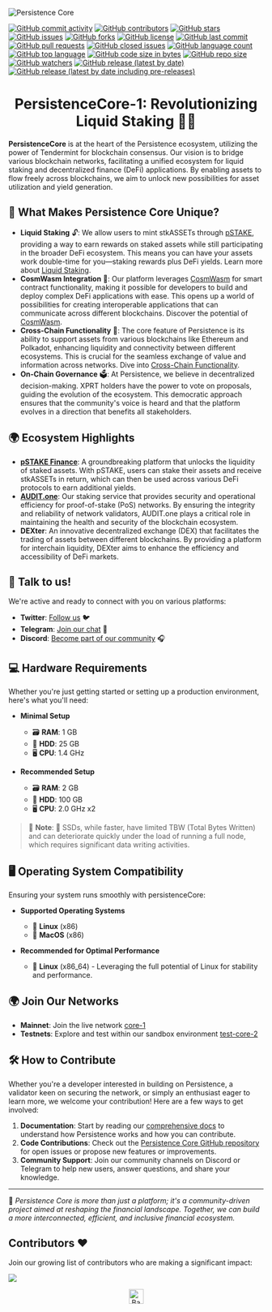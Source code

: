 ![Persistence Core](https://blog.persistence.one/wp-content/uploads/2022/04/Full_Logo_Light.png)


[![GitHub commit activity](https://img.shields.io/github/commit-activity/m/persistenceOne/persistenceCore)](https://github.com/persistenceOne/persistenceCore/graphs/commit-activity) [![GitHub contributors](https://img.shields.io/github/contributors/persistenceOne/persistenceCore)](https://github.com/persistenceOne/persistenceCore/graphs/contributors) [![GitHub stars](https://img.shields.io/github/stars/persistenceOne/persistenceCore?style=social)](https://github.com/persistenceOne/persistenceCore/stargazers) [![GitHub issues](https://img.shields.io/github/issues/persistenceOne/persistenceCore)](https://github.com/persistenceOne/persistenceCore/issues) [![GitHub forks](https://img.shields.io/github/forks/persistenceOne/persistenceCore?style=social)](https://github.com/persistenceOne/persistenceCore/network/members) [![GitHub license](https://img.shields.io/github/license/persistenceOne/persistenceCore)](https://github.com/persistenceOne/persistenceCore/blob/main/LICENSE) [![GitHub last commit](https://img.shields.io/github/last-commit/persistenceOne/persistenceCore)](https://github.com/persistenceOne/persistenceCore/commits/main) [![GitHub pull requests](https://img.shields.io/github/issues-pr/persistenceOne/persistenceCore)](https://github.com/persistenceOne/persistenceCore/pulls) [![GitHub closed issues](https://img.shields.io/github/issues-closed/persistenceOne/persistenceCore)](https://github.com/persistenceOne/persistenceCore/issues?q=is%3Aissue+is%3Aclosed) [![GitHub language count](https://img.shields.io/github/languages/count/persistenceOne/persistenceCore)](https://github.com/persistenceOne/persistenceCore) [![GitHub top language](https://img.shields.io/github/languages/top/persistenceOne/persistenceCore)](https://github.com/persistenceOne/persistenceCore) [![GitHub code size in bytes](https://img.shields.io/github/languages/code-size/persistenceOne/persistenceCore)](https://github.com/persistenceOne/persistenceCore) [![GitHub repo size](https://img.shields.io/github/repo-size/persistenceOne/persistenceCore)](https://github.com/persistenceOne/persistenceCore) [![GitHub watchers](https://img.shields.io/github/watchers/persistenceOne/persistenceCore?style=social)](https://github.com/persistenceOne/persistenceCore/watchers) [![GitHub release (latest by date)](https://img.shields.io/github/v/release/persistenceOne/persistenceCore)](https://github.com/persistenceOne/persistenceCore/releases) [![GitHub release (latest by date including pre-releases)](https://img.shields.io/github/v/release/persistenceOne/persistenceCore?include_prereleases&label=Pre-release)](https://github.com/persistenceOne/persistenceCore/releases)



<h1 align="center">PersistenceCore-1: Revolutionizing Liquid Staking 🌌🚀</h1>

**PersistenceCore** is at the heart of the Persistence ecosystem, utilizing the power of Tendermint for blockchain consensus. Our vision is to bridge various blockchain networks, facilitating a unified ecosystem for liquid staking and decentralized finance (DeFi) applications. By enabling assets to flow freely across blockchains, we aim to unlock new possibilities for asset utilization and yield generation.

## 🚀 What Makes Persistence Core Unique?

- **Liquid Staking** 🔓: We allow users to mint stkASSETs through [pSTAKE](https://pStake.finance), providing a way to earn rewards on staked assets while still participating in the broader DeFi ecosystem. This means you can have your assets work double-time for you—staking rewards plus DeFi yields. Learn more about [Liquid Staking](https://docs.pstake.finance/).
- **CosmWasm Integration** 🧩: Our platform leverages [CosmWasm](https://cosmwasm.com/) for smart contract functionality, making it possible for developers to build and deploy complex DeFi applications with ease. This opens up a world of possibilities for creating interoperable applications that can communicate across different blockchains. Discover the potential of [CosmWasm](https://docs.cosmwasm.com/).
- **Cross-Chain Functionality** 🌉: The core feature of Persistence is its ability to support assets from various blockchains like Ethereum and Polkadot, enhancing liquidity and connectivity between different ecosystems. This is crucial for the seamless exchange of value and information across networks. Dive into [Cross-Chain Functionality](https://docs.persistence.one/).
- **On-Chain Governance** 🗳️: At Persistence, we believe in decentralized decision-making. XPRT holders have the power to vote on proposals, guiding the evolution of the ecosystem. This democratic approach ensures that the community's voice is heard and that the platform evolves in a direction that benefits all stakeholders.

## 🌍 Ecosystem Highlights

- **[pSTAKE Finance](https://pStake.finance)**: A groundbreaking platform that unlocks the liquidity of staked assets. With pSTAKE, users can stake their assets and receive stkASSETs in return, which can then be used across various DeFi protocols to earn additional yields.
- **[AUDIT.one](https://audit.one)**: Our staking service that provides security and operational efficiency for proof-of-stake (PoS) networks. By ensuring the integrity and reliability of network validators, AUDIT.one plays a critical role in maintaining the health and security of the blockchain ecosystem.
- **DEXter**: An innovative decentralized exchange (DEX) that facilitates the trading of assets between different blockchains. By providing a platform for interchain liquidity, DEXter aims to enhance the efficiency and accessibility of DeFi markets.

## 📢 Talk to us!

We're active and ready to connect with you on various platforms:

- **Twitter**: [Follow us](https://twitter.com/PersistenceOne) 🐦
- **Telegram**: [Join our chat](https://t.me/PersistenceOneChat) 💬
- **Discord**: [Become part of our community](https://discord.com/channels/796174129077813248) 🎧

## 💻 Hardware Requirements

Whether you're just getting started or setting up a production environment, here's what you'll need:

- **Minimal Setup**

  - 🗃️ **RAM**: 1 GB
  - 💾 **HDD**: 25 GB
  - 🖥️ **CPU**: 1.4 GHz
- **Recommended Setup**

  - 🗃️ **RAM**: 2 GB
  - 💾 **HDD**: 100 GB
  - 🖥️ **CPU**: 2.0 GHz x2

> 🚨 **Note**: 🚀 SSDs, while faster, have limited TBW (Total Bytes Written) and can deteriorate quickly under the load of running a full node, which requires significant data writing activities.

## 🖥 Operating System Compatibility

Ensuring your system runs smoothly with persistenceCore:

- **Supported Operating Systems**

  - 🐧 **Linux** (x86)
  - 🍏 **MacOS** (x86)
- **Recommended for Optimal Performance**

  - 🐧 **Linux** (x86_64) - Leveraging the full potential of Linux for stability and performance.

## 🌍 Join Our Networks

- **Mainnet**: Join the live network [core-1](https://docs.persistence.one/build/nodes-and-endpoints/join-mainnet)
- **Testnets**: Explore and test within our sandbox environment [test-core-2](https://docs.persistence.one/build/nodes-and-endpoints/join-testnet)

## 🛠 How to Contribute

Whether you're a developer interested in building on Persistence, a validator keen on securing the network, or simply an enthusiast eager to learn more, we welcome your contribution! Here are a few ways to get involved:

1. **Documentation**: Start by reading our [comprehensive docs](https://docs.persistence.one/) to understand how Persistence works and how you can contribute.
2. **Code Contributions**: Check out the [Persistence Core GitHub repository](https://github.com/persistenceOne/persistenceCore) for open issues or propose new features or improvements.
3. **Community Support**: Join our community channels on Discord or Telegram to help new users, answer questions, and share your knowledge.

---

🔁 *Persistence Core is more than just a platform; it's a community-driven project aimed at reshaping the financial landscape. Together, we can build a more interconnected, efficient, and inclusive financial ecosystem.*

## Contributors ❤

Join our growing list of contributors who are making a significant impact:

<a href="https://github.com/persistenceOne/persistenceCore/graphs/contributors">
  <img src="https://contrib.rocks/image?repo=persistenceOne/persistenceCore"/>
</a>

<p align="center"><a href="https://github.com/persistenceOne/persistenceCore#"><img src="http://randojs.com/images/backToTopButtonTransparentBackground.png" alt="Back to top" height="29"/></a></p>
